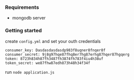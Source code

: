 ### Requirements
- mongodb server


### Getting started

create `config.yml` and set your outh credentials

    consumer_key: Dasdasdasdasdp983f8uqner8fnqer8f
    consumer_secret: 9j8g97hqe87fhq8er7hg87erhg87hqer87hgqerg
    token: 8723h834h87fh3487fh3874fh783f4iu4h38uf
    token_secret: we87fhw87edh873h48h34f34f

run `node application.js`
